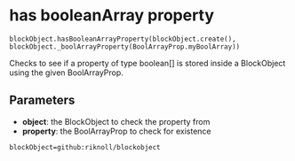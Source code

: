 # has booleanArray property

```sig
blockObject.hasBooleanArrayProperty(blockObject.create(), blockObject._boolArrayProperty(BoolArrayProp.myBoolArray))
```

Checks to see if a property of type boolean[] is stored inside a BlockObject using the given BoolArrayProp.

## Parameters

* **object**: the BlockObject to check the property from
* **property**: the BoolArrayProp to check for existence

```package
blockObject=github:riknoll/blockobject
```
